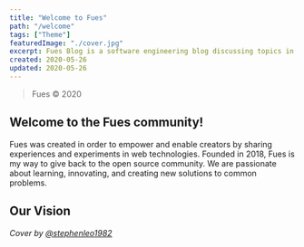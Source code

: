 ```yaml
---
title: "Welcome to Fues"
path: "/welcome"
tags: ["Theme"]
featuredImage: "./cover.jpg"
excerpt: Fues Blog is a software engineering blog discussing topics in programming, python, go, amazon web services, design, react, flutter, etc.
created: 2020-05-26
updated: 2020-05-26
---
```


> Fues © 2020

## Welcome to the Fues community!

Fues was created in order to empower and enable creators by sharing experiences and experiments in web technologies. Founded in 2018, Fues is my way to give back to the open source community. We are passionate about learning, innovating, and creating new solutions to common problems.

## Our Vision

*Cover by [@stephenleo1982](https://unsplash.com/@stephenleo1982)*
